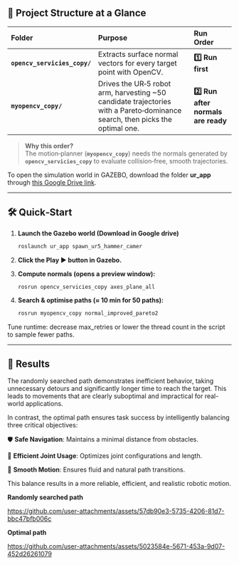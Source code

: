 ## 📂 Project Structure at a Glance

| Folder | Purpose | Run Order |
| :--- | :--- | :--- |
| **`opencv_servicies_copy/`** | Extracts surface normal vectors for every target point with OpenCV. | **1️⃣ Run first** |
| **`myopencv_copy/`** | Drives the UR‑5 robot arm, harvesting ~50 candidate trajectories with a Pareto‑dominance search, then picks the optimal one. | **2️⃣ Run after normals are ready** |

> **Why this order?**  
> The motion‑planner (**`myopencv_copy`**) needs the normals generated by **`opencv_servicies_copy`** to evaluate collision‑free, smooth trajectories.


To open the simulation world in GAZEBO, download the folder **ur_app** through [this Google Drive link](https://drive.google.com/drive/folders/1xmwS8ozH2GyCBaR0FgzfQC4MRwFhqW7f?usp=drive_link).


---
## 🛠️ Quick‑Start

1. **Launch the Gazebo world (Download in Google drive)**

   ```bash
   roslaunch ur_app spawn_ur5_hammer_camer
   ```

2. **Click the Play ▶️ button in Gazebo.**
3. **Compute normals (opens a preview window):**
   ```bash
   rosrun opencv_servicies_copy axes_plane_all
   ```
4. **Search & optimise paths (≈ 10 min for 50 paths):**
   ```bash
   rosrun myopencv_copy normal_improved_pareto2
   ```
  Tune runtime: decrease max_retries or lower the thread count in the script to sample fewer paths.

---
## 🚀 Results
The randomly searched path demonstrates inefficient behavior, taking unnecessary detours and significantly longer time to reach the target. This leads to movements that are clearly suboptimal and impractical for real-world applications.

In contrast, the optimal path ensures task success by intelligently balancing three critical objectives:

🛡️ **Safe Navigation**: Maintains a minimal distance from obstacles.

🤖 **Efficient Joint Usage**: Optimizes joint configurations and length.

🌊 **Smooth Motion**: Ensures fluid and natural path transitions.

This balance results in a more reliable, efficient, and realistic robotic motion.

**Randomly searched path**

https://github.com/user-attachments/assets/57db90e3-5735-4206-81d7-bbc47bfb006c


**Optimal path**

https://github.com/user-attachments/assets/5023584e-5671-453a-9d07-452d26261079

